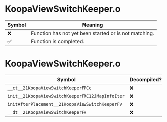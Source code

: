 # KoopaViewSwitchKeeper.o
| Symbol | Meaning 
| ------------- | ------------- 
| :x: | Function has not yet been started or is not matching. 
| :white_check_mark: | Function is completed. 


# KoopaViewSwitchKeeper.o
| Symbol | Decompiled? |
| ------------- | ------------- |
| `__ct__21KoopaViewSwitchKeeperFPCc` | :x: |
| `init__21KoopaViewSwitchKeeperFRC12JMapInfoIter` | :x: |
| `initAfterPlacement__21KoopaViewSwitchKeeperFv` | :x: |
| `__dt__21KoopaViewSwitchKeeperFv` | :x: |
